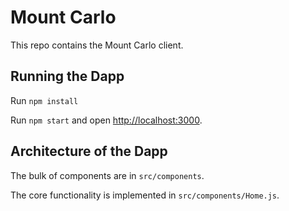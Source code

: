 # Mount Carlo

This repo contains the Mount Carlo client.

## Running the Dapp

Run `npm install`

Run `npm start` and open [http://localhost:3000](http://localhost:3000).

## Architecture of the Dapp

The bulk of components are in `src/components`.

The core functionality is implemented in `src/components/Home.js`.
